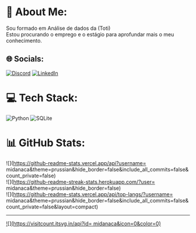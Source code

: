 # 💫 About Me:
Sou formado em Análise de dados da (Toti)<br>Estou procurando o emprego e o estágio para aprofundar mais o meu conhecimento. 


## 🌐 Socials:
[![Discord](https://img.shields.io/badge/Discord-%237289DA.svg?logo=discord&logoColor=white)](https://discord.gg/1164791959173484591) [![LinkedIn](https://img.shields.io/badge/LinkedIn-%230077B5.svg?logo=linkedin&logoColor=white)](https://linkedin.com/in/linkedin.com/in/midana-ca-50a335209) 

# 💻 Tech Stack:
![Python](https://img.shields.io/badge/python-3670A0?style=for-the-badge&logo=python&logoColor=ffdd54) ![SQLite](https://img.shields.io/badge/sqlite-%2307405e.svg?style=for-the-badge&logo=sqlite&logoColor=white)
# 📊 GitHub Stats:
![](https://github-readme-stats.vercel.app/api?username= midanaca&theme=prussian&hide_border=false&include_all_commits=false&count_private=false)<br/>
![](https://github-readme-streak-stats.herokuapp.com/?user= midanaca&theme=prussian&hide_border=false)<br/>
![](https://github-readme-stats.vercel.app/api/top-langs/?username= midanaca&theme=prussian&hide_border=false&include_all_commits=false&count_private=false&layout=compact)

---
[![](https://visitcount.itsvg.in/api?id= midanaca&icon=0&color=0)](https://visitcount.itsvg.in)

<!-- Proudly created with GPRM ( https://gprm.itsvg.in ) -->